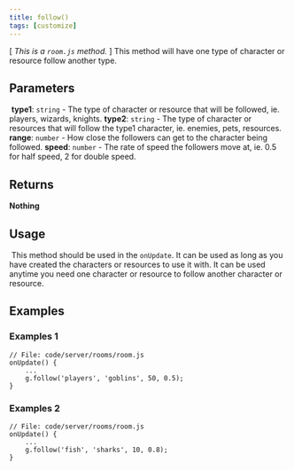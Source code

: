 ```yaml
---
title: follow()
tags: [customize]
---
```

[ *This is a `room.js` method.*  ] This method will have one type of character or resource follow another type.
​
## Parameters
​
**type1**:  `string` - The type of character or resource that will be followed, ie. players, wizards, knights.
​
**type2**:  `string` - The type of character or resources that will follow the type1 character, ie. enemies, pets, resources.
​
**range**:  `number` - How close the followers can get to the character being followed.
​
**speed**:  `number` - The rate of speed the followers move at, ie. 0.5 for half speed, 2 for double speed.
​
## Returns
**Nothing**
​
## Usage
​
This method should be used in the `onUpdate`. It can be used as long as you have created the characters or resources to use it with. It can be used anytime you need one character or resource to follow another character or resource.
​
## Examples
### Examples 1
```
// File: code/server/rooms/room.js
onUpdate() {
	...
	g.follow('players', 'goblins', 50, 0.5);
}
```
### Examples 2
```
// File: code/server/rooms/room.js
onUpdate() {
	...
	g.follow('fish', 'sharks', 10, 0.8);
}
```
